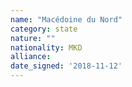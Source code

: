 ```yaml
---
name: "Macédoine du Nord"
category: state
nature: ""
nationality: MKD
alliance: 
date_signed: '2018-11-12'
---
```

    